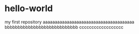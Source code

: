 # hello-world
my first repository
aaaaaaaaaaaaaaaaaaaaaaaaaaaaaaaaaaaaaa
bbbbbbbbbbbbbbbbbbbbbbbbbbbb
cccccccccccccccccc
